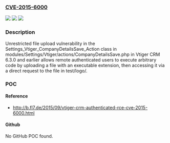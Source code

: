 ### [CVE-2015-6000](https://cve.mitre.org/cgi-bin/cvename.cgi?name=CVE-2015-6000)
![](https://img.shields.io/static/v1?label=Product&message=Vtiger%20CRM&color=blue)
![](https://img.shields.io/static/v1?label=Version&message=n%2Fa&color=blue)
![](https://img.shields.io/static/v1?label=Vulnerability&message=File%20Upload&color=brighgreen)

### Description

Unrestricted file upload vulnerability in the Settings_Vtiger_CompanyDetailsSave_Action class in modules/Settings/Vtiger/actions/CompanyDetailsSave.php in Vtiger CRM 6.3.0 and earlier allows remote authenticated users to execute arbitrary code by uploading a file with an executable extension, then accessing it via a direct request to the file in test/logo/.

### POC

#### Reference
- http://b.fl7.de/2015/09/vtiger-crm-authenticated-rce-cve-2015-6000.html

#### Github
No GitHub POC found.

